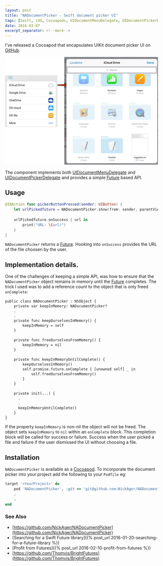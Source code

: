 ```yaml
---
layout: post
title: "NADocumentPicker - Swift document picker UI"
tags: [Swift, iOS, Cocoapods, UIDocumentMenuDelegate, UIDocumentPickerDelegate]
date: 2016-03-07
excerpt_separator: <!--more-->
---
```

I've released a Cocoapod that encapsulates UIKit document picker UI on [GitHub](https://github.com/NickAger/NADocumentPicker.git).

![](/images/blog/DocumentPicker/filepicker-combined.jpg)

<!--more-->
The component implements both [UIDocumentMenuDelegate](https://developer.apple.com/library/prerelease/ios/documentation/UIKit/Reference/UIDocumentMenuDelegate_Protocol/index.html) and [UIDocumentPickerDelegate](https://developer.apple.com/library/prerelease/ios/documentation/UIKit/Reference/UIDocumentPickerDelegate/) and provides a simple [Future](https://github.com/Thomvis/BrightFutures#examples) based API.

## Usage

```swift
@IBAction func pickerButtonPressed(sender: UIButton) {
    let urlPickedfuture = NADocumentPicker.show(from: sender, parentViewController: self)

    urlPickedfuture.onSuccess { url in
        print("URL: \(url)")
    }
}
```

`NADocumentPicker` returns a [Future](https://github.com/Thomvis/BrightFutures#examples). Hooking into `onSuccess` provides the URL of the file choosen by the user.

## Implementation details.

One of the challenges of keeping a simple API, was how to ensure that the `NADocumentPicker` object remains in memory until the [Future](https://github.com/Thomvis/BrightFutures#examples) completes. The trick I used was to add a reference count to the object that is only freed `onComplete`:

```
public class NADocumentPicker : NSObject {
    private var keepInMemory: NADocumentPicker?
    .
    .
    private func keepOurselvesInMemory() {
        keepInMemory = self
    }

    private func freeOurselvesFromMemory() {
        keepInMemory = nil
    }

    private func keepInMemoryUntilComplete() {
        keepOurselvesInMemory()
        self.promise.future.onComplete { [unowned self] _ in
            self.freeOurselvesFromMemory()
        }
    }

    private init(...) {
      .
      .
      keepInMemoryUntilComplete()
    }
}
```

If the property `keepInMemory` is non-nil the object will not be freed. The object sets `keepInMemory` to `nil` within an `onComplete` block. This completion block will be called for success or failure. Success when the user picked a file and failure if the user dismissed the UI without choosing a file.

## Installation

`NADocumentPicker` is available as a [Cocoapod](https://cocoapods.org). To incorporate the document picker into your project add the following to your `Podfile` eg:

```ruby
target '<YourProject>' do
    pod 'NADocumentPicker', :git => 'git@github.com:NickAger/NADocumentPicker.git'
    .
    .
end
```

### See Also

* [https://github.com/NickAger/NADocumentPicker](https://github.com/NickAger/NADocumentPicker)
* [Searching for a Swift Future library]({% post_url 2016-01-20-searching-for-a-future-library %})
* [Profit from Futures]({% post_url 2016-02-10-profit-from-futures %})
* [https://github.com/Thomvis/BrightFutures](https://github.com/Thomvis/BrightFutures)
